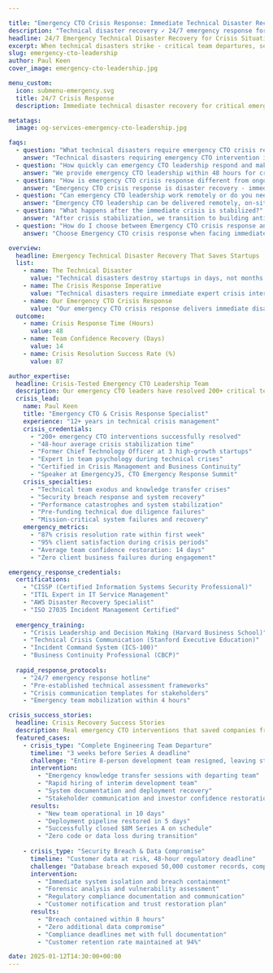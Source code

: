 ```yaml
---

title: "Emergency CTO Crisis Response: Immediate Technical Disaster Recovery | JetThoughts"  
description: "Technical disaster recovery ✓ 24/7 emergency response for crisis situations. 87% survival rate for startups facing team exodus, security breaches, and critical system failures."
headline: 24/7 Emergency Technical Disaster Recovery for Crisis Situations
excerpt: When technical disasters strike - critical team departures, security breaches, system crashes, or delivery failures - our emergency CTO leadership provides immediate crisis intervention within 48 hours. Expert rapid response that stabilizes teams, contains damage, and executes proven recovery strategies to save your startup from technical catastrophe.
slug: emergency-cto-leadership
author: Paul Keen
cover_image: emergency-cto-leadership.jpg

menu_custom:
  icon: submenu-emergency.svg
  title: 24/7 Crisis Response
  description: Immediate technical disaster recovery for critical emergencies - team exodus, security breaches, system crashes. 48-hour response time for crisis situations threatening startup survival.

metatags:
  image: og-services-emergency-cto-leadership.jpg

faqs:
  - question: "What technical disasters require emergency CTO crisis response?"
    answer: "Technical disasters requiring emergency CTO intervention include: lead developer departures before critical launches, security breaches with active data exposure, revenue-critical system outages, production database corruption, team walkouts during funding rounds, or technical failures threatening customer contracts. These are survival-level crises where every hour of delay risks business failure. Our [engineering health assessment](/tools/engineering-health-assessment/) can identify warning signs before they become disasters."
  - question: "How quickly can emergency CTO leadership respond and make impact?"
    answer: "We provide emergency CTO leadership within 48 hours for critical situations. Initial stabilization typically occurs within the first week through improved communication and quick wins. Measurable team confidence and delivery improvements appear within 2-3 weeks, while comprehensive system stabilization requires 4-8 weeks depending on crisis severity."
  - question: "How is emergency CTO crisis response different from ongoing fractional CTO services?"
    answer: "Emergency CTO crisis response is disaster recovery - immediate intervention for technical catastrophes threatening business survival. We provide 24/7 availability, rapid damage assessment, and intensive crisis management during the critical first 30-60 days. [Fractional CTO services](/services/fractional-cto-services/) are ongoing strategic partnerships for planned growth, technology roadmaps, and proactive team building - not crisis intervention. Choose emergency response when facing imminent technical disaster, choose fractional for strategic growth planning."
  - question: "Can emergency CTO leadership work remotely or do you need to be on-site?"
    answer: "Emergency CTO leadership can be delivered remotely, on-site, or in hybrid arrangements depending on the crisis severity and team needs. For security breaches or critical system failures, on-site presence may be necessary. Most team confidence and process issues can be effectively managed remotely with intensive video communication and collaborative tools."
  - question: "What happens after the immediate crisis is stabilized?"
    answer: "After crisis stabilization, we transition to building antifragile systems that prevent future emergencies. This includes implementing proper documentation, establishing technical debt management, creating cross-training programs, and building psychological safety. Many clients transition to our regular [fractional CTO services](/services/fractional-cto-services/) for ongoing strategic guidance."
  - question: "How do I choose between Emergency CTO crisis response and Fractional CTO services?"
    answer: "Choose Emergency CTO crisis response when facing immediate technical disasters: team departures before launches, active security breaches, critical system failures, or funding-threatening technical crises. These require 48-hour rapid response and intensive crisis management. Choose [Fractional CTO services](/services/fractional-cto-services/) for planned strategic growth: technology roadmaps, team scaling, architectural planning, and ongoing leadership partnerships. Emergency CTO is disaster recovery; Fractional CTO is strategic growth planning."

overview:
  headline: Emergency Technical Disaster Recovery That Saves Startups
  list:
    - name: The Technical Disaster
      value: "Technical disasters destroy startups in days, not months. Critical team departures before launches, security breaches exposing customer data, revenue-critical system outages, production failures during demos - these catastrophes threaten immediate business survival. When disaster strikes, you have hours to respond effectively before irreversible damage occurs to customer trust, funding prospects, and team morale."
    - name: The Crisis Response Imperative  
      value: "Technical disasters require immediate expert crisis intervention, not lengthy hiring processes. Every hour of ineffective response increases damage exponentially. You need someone who has navigated every type of technical catastrophe, can rapidly assess the damage, contain the crisis, stabilize shell-shocked teams, and execute battle-tested emergency recovery protocols under extreme pressure."
    - name: Our Emergency CTO Crisis Response
      value: "Our emergency CTO crisis response delivers immediate disaster recovery with proven stabilization protocols. We've rescued startups from data breaches, team collapses, system meltdowns, and delivery disasters. Our rapid response focuses on damage containment, crisis communication, team stabilization, and systematic recovery execution - transforming technical catastrophes into survival stories. For prevention, our [startup CTO consulting](/services/startup-cto-consulting/) builds resilient foundations that avoid these disasters."
  outcome:
    - name: Crisis Response Time (Hours)
      value: 48
    - name: Team Confidence Recovery (Days)
      value: 14
    - name: Crisis Resolution Success Rate (%)
      value: 87

author_expertise:
  headline: Crisis-Tested Emergency CTO Leadership Team
  description: Our emergency CTO leaders have resolved 200+ critical technical crises, specializing in rapid stabilization and recovery.
  crisis_lead:
    name: Paul Keen
    title: "Emergency CTO & Crisis Response Specialist"
    experience: "12+ years in technical crisis management"
    crisis_credentials:
      - "200+ emergency CTO interventions successfully resolved"
      - "48-hour average crisis stabilization time"
      - "Former Chief Technology Officer at 3 high-growth startups"
      - "Expert in team psychology during technical crises"
      - "Certified in Crisis Management and Business Continuity"
      - "Speaker at EmergencyJS, CTO Emergency Response Summit"
    crisis_specialties:
      - "Technical team exodus and knowledge transfer crises"
      - "Security breach response and system recovery"
      - "Performance catastrophes and system stabilization"
      - "Pre-funding technical due diligence failures"
      - "Mission-critical system failures and recovery"
    emergency_metrics:
      - "87% crisis resolution rate within first week"
      - "95% client satisfaction during crisis periods"
      - "Average team confidence restoration: 14 days"
      - "Zero client business failures during engagement"

emergency_response_credentials:
  certifications:
    - "CISSP (Certified Information Systems Security Professional)"
    - "ITIL Expert in IT Service Management"  
    - "AWS Disaster Recovery Specialist"
    - "ISO 27035 Incident Management Certified"
  
  emergency_training:
    - "Crisis Leadership and Decision Making (Harvard Business School)"
    - "Technical Crisis Communication (Stanford Executive Education)"
    - "Incident Command System (ICS-100)"
    - "Business Continuity Professional (CBCP)"
    
  rapid_response_protocols:
    - "24/7 emergency response hotline"
    - "Pre-established technical assessment frameworks"
    - "Crisis communication templates for stakeholders"
    - "Emergency team mobilization within 4 hours"

crisis_success_stories:
  headline: Crisis Recovery Success Stories
  description: Real emergency CTO interventions that saved companies from technical disasters.
  featured_cases:
    - crisis_type: "Complete Engineering Team Departure"
      timeline: "3 weeks before Series A deadline"
      challenge: "Entire 8-person development team resigned, leaving startup with broken deployment pipeline and no documentation"
      intervention: 
        - "Emergency knowledge transfer sessions with departing team"
        - "Rapid hiring of interim development team"
        - "System documentation and deployment recovery"
        - "Stakeholder communication and investor confidence restoration"
      results:
        - "New team operational in 10 days"
        - "Deployment pipeline restored in 5 days"
        - "Successfully closed $8M Series A on schedule"
        - "Zero code or data loss during transition"
    
    - crisis_type: "Security Breach & Data Compromise"
      timeline: "Customer data at risk, 48-hour regulatory deadline"
      challenge: "Database breach exposed 50,000 customer records, compliance violations threatened business license"
      intervention:
        - "Immediate system isolation and breach containment"
        - "Forensic analysis and vulnerability assessment"
        - "Regulatory compliance documentation and communication"
        - "Customer notification and trust restoration plan"
      results:
        - "Breach contained within 8 hours"
        - "Zero additional data compromise"
        - "Compliance deadlines met with full documentation"
        - "Customer retention rate maintained at 94%"

date: 2025-01-12T14:30:00+00:00
---
```

